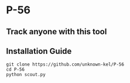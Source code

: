 # P-56

<h2>Track anyone with this tool</h2>

## Installation Guide


```
git clone https://github.com/unknown-kel/P-56
cd P-56
python scout.py
```
